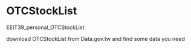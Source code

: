 # OTCStockList
EEIT39_personal_OTCStockList

download OTCStockList from Data.gov.tw and find some data you need
